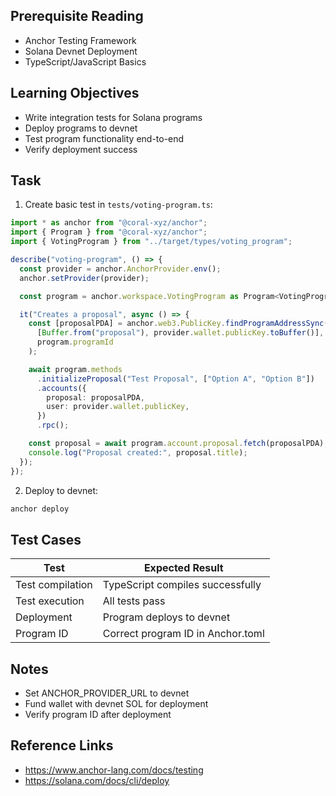 ## Prerequisite Reading
- Anchor Testing Framework
- Solana Devnet Deployment
- TypeScript/JavaScript Basics

## Learning Objectives
- Write integration tests for Solana programs
- Deploy programs to devnet
- Test program functionality end-to-end
- Verify deployment success

## Task
1. Create basic test in `tests/voting-program.ts`:
```typescript
import * as anchor from "@coral-xyz/anchor";
import { Program } from "@coral-xyz/anchor";
import { VotingProgram } from "../target/types/voting_program";

describe("voting-program", () => {
  const provider = anchor.AnchorProvider.env();
  anchor.setProvider(provider);

  const program = anchor.workspace.VotingProgram as Program<VotingProgram>;

  it("Creates a proposal", async () => {
    const [proposalPDA] = anchor.web3.PublicKey.findProgramAddressSync(
      [Buffer.from("proposal"), provider.wallet.publicKey.toBuffer()],
      program.programId
    );

    await program.methods
      .initializeProposal("Test Proposal", ["Option A", "Option B"])
      .accounts({
        proposal: proposalPDA,
        user: provider.wallet.publicKey,
      })
      .rpc();

    const proposal = await program.account.proposal.fetch(proposalPDA);
    console.log("Proposal created:", proposal.title);
  });
});
```

2. Deploy to devnet:
```bash
anchor deploy
```

## Test Cases
| Test | Expected Result |
|------|-----------------|
| Test compilation | TypeScript compiles successfully |
| Test execution | All tests pass |
| Deployment | Program deploys to devnet |
| Program ID | Correct program ID in Anchor.toml |

## Notes
- Set ANCHOR_PROVIDER_URL to devnet
- Fund wallet with devnet SOL for deployment
- Verify program ID after deployment

## Reference Links
- https://www.anchor-lang.com/docs/testing
- https://solana.com/docs/cli/deploy

